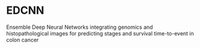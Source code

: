 # EDCNN
Ensemble Deep Neural Networks integrating genomics and histopathological images for predicting stages and survival time-to-event in colon cancer
